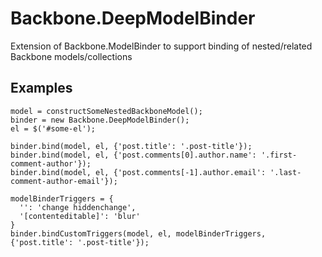 Backbone.DeepModelBinder
========================

Extension of Backbone.ModelBinder to support binding of nested/related Backbone models/collections

Examples
--------

    model = constructSomeNestedBackboneModel();
    binder = new Backbone.DeepModelBinder();
    el = $('#some-el');

    binder.bind(model, el, {'post.title': '.post-title'});
    binder.bind(model, el, {'post.comments[0].author.name': '.first-comment-author'});
    binder.bind(model, el, {'post.comments[-1].author.email': '.last-comment-author-email'});

    modelBinderTriggers = {
      '': 'change hiddenchange',
      '[contenteditable]': 'blur'
    }
    binder.bindCustomTriggers(model, el, modelBinderTriggers, {'post.title': '.post-title'});
